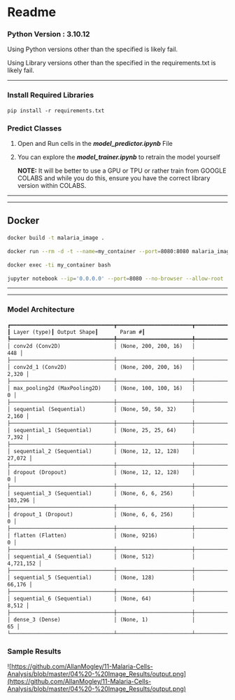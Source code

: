 # Readme

### Python Version : 3.10.12

Using Python versions other than the specified is likely fail.

Using Library versions other than the specified in the requirements.txt is likely fail.

---

### Install Required Libraries

```
pip install -r requirements.txt
```

### Predict Classes

1. Open and Run cells in the ***model_predictor.ipynb*** File
2. You can explore the ***model_trainer.ipynb*** to retrain the model yourself
    
    **NOTE:** It will be better to use a GPU or TPU or rather train from GOOGLE COLABS and while you do this, ensure you have the correct library version within COLABS.
    

---

---

## Docker

```bash
docker build -t malaria_image .
```

```bash
docker run --rm -d -t --name=my_container --port=8080:8080 malaria_image
```

```bash
docker exec -ti my_container bash
```

```bash
jupyter notebook --ip='0.0.0.0' --port=8080 --no-browser --allow-root
```

---

---

### Model Architecture

```
┏━━━━━━━━━━━━━━━━━━━━━━━━━━━━━━━━━┳━━━━━━━━━━━━━━━━━━━━━━━━┳━━━━━━━━━━━━━━━┓
┃ Layer (type)┃ Output Shape┃       Param #┃
┡━━━━━━━━━━━━━━━━━━━━━━━━━━━━━━━━━╇━━━━━━━━━━━━━━━━━━━━━━━━╇━━━━━━━━━━━━━━━┩
│ conv2d (Conv2D)                 │ (None, 200, 200, 16)   │           448 │
├─────────────────────────────────┼────────────────────────┼───────────────┤
│ conv2d_1 (Conv2D)               │ (None, 200, 200, 16)   │         2,320 │
├─────────────────────────────────┼────────────────────────┼───────────────┤
│ max_pooling2d (MaxPooling2D)    │ (None, 100, 100, 16)   │             0 │
├─────────────────────────────────┼────────────────────────┼───────────────┤
│ sequential (Sequential)         │ (None, 50, 50, 32)     │         2,160 │
├─────────────────────────────────┼────────────────────────┼───────────────┤
│ sequential_1 (Sequential)       │ (None, 25, 25, 64)     │         7,392 │
├─────────────────────────────────┼────────────────────────┼───────────────┤
│ sequential_2 (Sequential)       │ (None, 12, 12, 128)    │        27,072 │
├─────────────────────────────────┼────────────────────────┼───────────────┤
│ dropout (Dropout)               │ (None, 12, 12, 128)    │             0 │
├─────────────────────────────────┼────────────────────────┼───────────────┤
│ sequential_3 (Sequential)       │ (None, 6, 6, 256)      │       103,296 │
├─────────────────────────────────┼────────────────────────┼───────────────┤
│ dropout_1 (Dropout)             │ (None, 6, 6, 256)      │             0 │
├─────────────────────────────────┼────────────────────────┼───────────────┤
│ flatten (Flatten)               │ (None, 9216)           │             0 │
├─────────────────────────────────┼────────────────────────┼───────────────┤
│ sequential_4 (Sequential)       │ (None, 512)            │     4,721,152 │
├─────────────────────────────────┼────────────────────────┼───────────────┤
│ sequential_5 (Sequential)       │ (None, 128)            │        66,176 │
├─────────────────────────────────┼────────────────────────┼───────────────┤
│ sequential_6 (Sequential)       │ (None, 64)             │         8,512 │
├─────────────────────────────────┼────────────────────────┼───────────────┤
│ dense_3 (Dense)                 │ (None, 1)              │            65 │
└─────────────────────────────────┴────────────────────────┴───────────────┘

```

### Sample Results

![https://github.com/AllanMogley/11-Malaria-Cells-Analysis/blob/master/04%20-%20Image_Results/output.png](https://github.com/AllanMogley/11-Malaria-Cells-Analysis/blob/master/04%20-%20Image_Results/output.png)